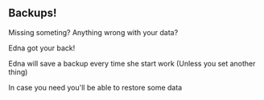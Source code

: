 ## Backups!

Missing someting?
Anything wrong with your data?

Edna got your back!

Edna will save a backup every time she start work (Unless you set another thing)

In case you need you'll be able to restore some data